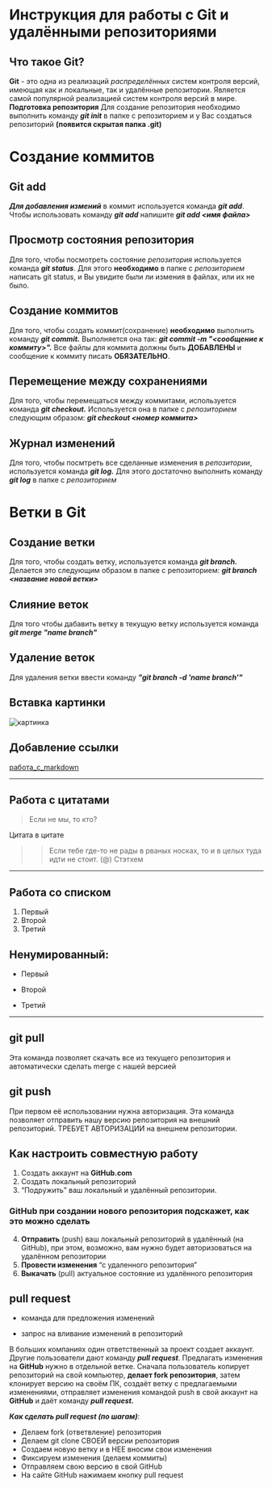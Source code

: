 # Инструкция для работы с Git и удалёнными репозиториями

## Что такое Git?
**Git** - это одна из реализаций *распределённых* систем контроля версий, имеющая как и локальные, так и удалённые репозитории. Является самой популярной реализацией систем контроля версий в мире.
**Подготовка репозитория**
Для создание репозитория необходимо выполнить команду ***git init***  в папке с репозиторием и у Вас создаться репозиторий **(появится скрытая папка .git)**

# Создание коммитов

## Git add
***Для добавления измений*** в коммит используется команда ***git add***. Чтобы использовать команду ***git add*** напишите ***git add <имя файла>***

## Просмотр состояния репозитория
Для того, чтобы посмотреть состояние *репозитория* используется команда ***git status***. Для этого **необходимо** в папке с *репозиторием* написать git status, и Вы увидите были ли измения в файлах, или их не было.

## Создание коммитов
Для того, чтобы создать коммит(сохранение) **необходимо** выполнить команду ***git commit.*** Выполняется она так: ***git commit -m "<сообщение к коммиту>".*** Все файлы для коммита должны быть **ДОБАВЛЕНЫ** и сообщение к коммиту писать **ОБЯЗАТЕЛЬНО**.

## Перемещение между сохранениями
Для того, чтобы перемещаться между коммитами, используется команда ***git checkout.*** Используется она в папке с *репозиторием* следующим образом: ***git checkout <номер коммита>***

## Журнал изменений
Для того, чтобы посмтреть все сделанные изменения в *репозитории*, используется команда ***git log.*** Для этого достаточно выполнить команду ***git log*** в папке с *репозиторием*


# Ветки в Git

## Создание ветки
Для того, чтобы создать ветку, используется команда ***git branch.*** Делается это следующим образом в папке с репозиторием: ***git branch <название новой ветки>***

## Слияние веток
Для того чтобы дабавить ветку в текущую ветку используется команда ***git merge "name branch"***

## Удаление веток
Для удаления ветки ввести команду ***"git branch -d 'name branch'"***

## Вставка картинки

![картинка](https://i.pinimg.com/originals/e2/6b/87/e26b87fa62e5bf93d198b21f450af5c1.jpg)

## Добавление ссылки

[работа_с_markdown](https://docs.microsoft.com/ru-ru/contribute/markdown-reference)

---

## Работа с цитатами 

>Если не мы, то кто?

Цитата в цитате
>>Если тебе где-то не рады в рваных носках, то и в целых туда идти не стоит.
(@) Стэтхем

---

## Работа со списком 

1. Первый 
2. Второй
3. Третий

## Ненумированный:

* Первый
+ Второй
- Третий

---

## git pull
Эта команда позволяет скачать все из текущего репозитория и автоматически сделать merge с нашей версией

## git push
При первом её использовании нужна авторизация.
Эта команда позволяет отправить нашу версию репозитория на внешний репозиторий. ТРЕБУЕТ АВТОРИЗАЦИИ на внешнем репозитории.

## Как настроить совместную работу

1. Создать аккаунт на **GitHub.com**
2. Создать локальный репозиторий
3. “Подружить” ваш локальный и удалённый репозитории. 
    
### GitHub при создании нового репозитория подскажет, как это можно сделать
    
4. **Отправить** (push) ваш локальный репозиторий в удалённый (на GitHub), при этом, возможно, вам нужно будет авторизоваться на удалённом репозитории
5. **Провести изменения** “с удаленного репозитория”
6. **Выкачать** (pull) актуальное состояние из удалённого репозитория

## pull request

- команда для предложения изменений 

- запрос на вливание изменений в репозиторий

В больших компаниях один ответственный за проект создает аккаунт. Другие пользователи дают команду ***pull request***. Предлагать изменения на **GitHub** нужно в отдельной ветке. 
Сначала пользователь копирует репозиторий на свой компьютер, **делает fork репозитория**, затем клонирует версию на своём ПК, создаёт ветку с предлагаемыми изменениями, отправляет изменения командой push в свой аккаунт на **GitHub** и даёт команду ***pull request.***

***Как сделать pull request (по шагам)***:

- Делаем fork (ответвление) репозитория
- Делаем git clone СВОЕЙ версии репозитория
- Создаем новую ветку и в НЕЕ вносим свои изменения
- Фиксируем изменения (делаем коммиты)
- Отправляем свою версию в свой GitHub
- На сайте GitHub нажимаем кнопку pull request
